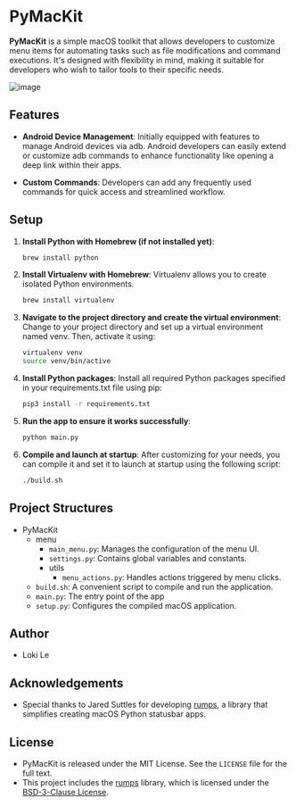 # PyMacKit

**PyMacKit** is a simple macOS toolkit that allows developers to customize menu items for automating tasks such as file modifications and command executions. It's designed with flexibility in mind, making it suitable for developers who wish to tailor tools to their specific needs.

![image](https://github.com/lokile/PyMacKit/assets/107489661/c3c179ca-188c-4092-b5cd-3cf751233f86)




## Features
- **Android Device Management**: Initially equipped with features to manage Android devices via adb. Android developers can easily extend or customize adb commands to enhance functionality like opening a deep link within their apps.

- **Custom Commands**: Developers can add any frequently used commands for quick access and streamlined workflow.

## Setup
1. **Install Python with Homebrew (if not installed yet)**:
   ```bash
   brew install python
2. **Install Virtualenv with Homebrew**: Virtualenv allows you to create isolated Python environments.
    ```bash
    brew install virtualenv
3. **Navigate to the project directory and create the virtual environment**: Change to your project directory and set up a virtual environment named venv. Then, activate it using:
   ```bash
   virtualenv venv
   source venv/bin/active
4. **Install Python packages**: Install all required Python packages specified in your requirements.txt file using pip:
   ```bash
   pip3 install -r requirements.txt
5. **Run the app to ensure it works successfully**:
   ```bash
   python main.py
   
6. **Compile and launch at startup**: After customizing for your needs, you can compile it and set it to launch at startup using the following script:
   ```bash
   ./build.sh
   
## Project Structures
- PyMacKit
  - menu
    - `main_menu.py`: Manages the configuration of the menu UI.
    - `settings.py`: Contains global variables and constants.
    - utils
      - `menu_actions.py`: Handles actions triggered by menu clicks.
  - `build.sh`: A convenient script to compile and run the application.
  - `main.py`: The entry point of the app
  - `setup.py`: Configures the compiled macOS application.

## Author
- Loki Le

## Acknowledgements
- Special thanks to Jared Suttles for developing [rumps](https://github.com/jaredks/rumps), a library that simplifies creating macOS Python statusbar apps. 

## License
- PyMacKit is released under the MIT License. See the `LICENSE` file for the full text.
- This project includes the [rumps](https://github.com/jaredks/rumps) library, which is licensed under the [BSD-3-Clause License](https://github.com/jaredks/rumps/blob/master/LICENSE).
